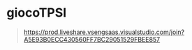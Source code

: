 # giocoTPSI

> https://prod.liveshare.vsengsaas.visualstudio.com/join?A5E93B0ECC430560FF7BC29051529FBEE857